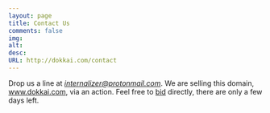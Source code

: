 ```yaml
---
layout: page
title: Contact Us
comments: false
img:
alt:
desc:
URL: http://dokkai.com/contact
---
```

<link rel="stylesheet" href="https://cdnjs.cloudflare.com/ajax/libs/normalize/5.0.0/normalize.min.css">

Drop us a line at <i>internalizer@protonmail.com</i>. We are selling this domain, www.dokkai.com, via an action. Feel free to <a href="https://uk.auctions.godaddy.com/trpItemListing.aspx?&miid=311761884" target="_blank">bid</a> directly, there are only a few days left.
